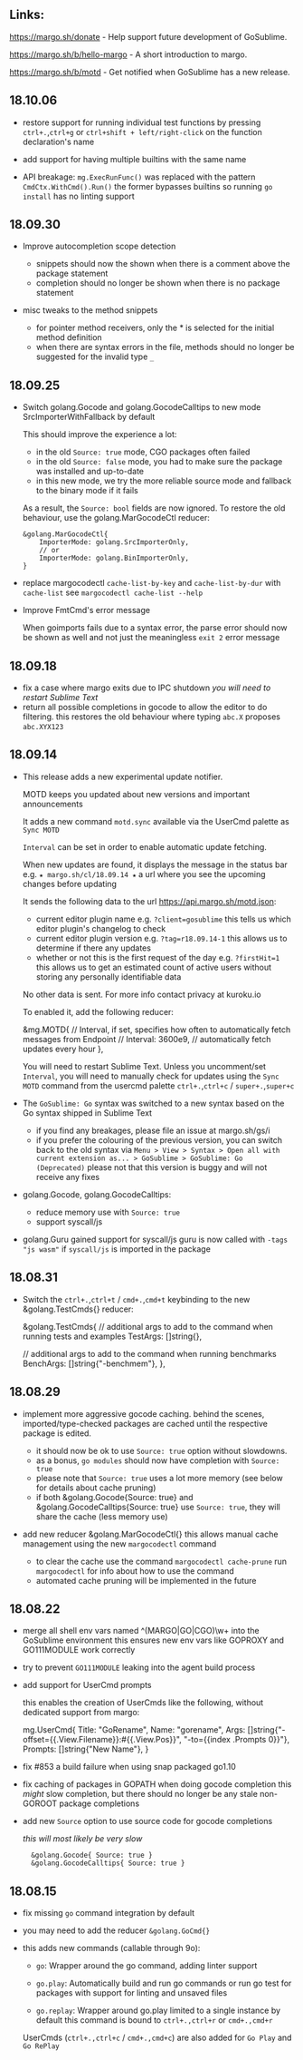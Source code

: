 
## Links:

https://margo.sh/donate - Help support future development of GoSublime.

https://margo.sh/b/hello-margo - A short introduction to margo.

https://margo.sh/b/motd - Get notified when GoSublime has a new release.


## 18.10.06

* restore support for running individual test functions by pressing `ctrl+.`,`ctrl+g` or `ctrl+shift + left/right-click` on the function declaration's name

* add support for having multiple builtins with the same name

* API breakage:
  `mg.ExecRunFunc()` was replaced with the pattern `CmdCtx.WithCmd().Run()`
  the former bypasses builtins so running `go install` has no linting support


## 18.09.30

* Improve autocompletion scope detection
  * snippets should now the shown when there is a comment above the package statement
  * completion should no longer be shown when there is no package statement


* misc tweaks to the method snippets
  * for pointer method receivers, only the * is selected for the initial method definition
  * when there are syntax errors in the file, methods should no longer be suggested for the invalid type `_`

## 18.09.25

* Switch golang.Gocode and golang.GocodeCalltips to new mode SrcImporterWithFallback by default

  This should improve the experience a lot:

  * in the old `Source: true` mode, CGO packages often failed
  * in the old `Source: false` mode, you had to make sure the package was installed
    and up-to-date
  * in this new mode, we try the more reliable source mode and fallback
    to the binary mode if it fails

  As a result, the `Source: bool` fields are now ignored.
  To restore the old behaviour, use the golang.MarGocodeCtl reducer:

      &golang.MarGocodeCtl{
          ImporterMode: golang.SrcImporterOnly,
          // or
          ImporterMode: golang.BinImporterOnly,
      }

* replace margocodectl `cache-list-by-key` and `cache-list-by-dur` with `cache-list`
  see `margocodectl cache-list --help`

* Improve FmtCmd's error message

  When goimports fails due to a syntax error, the parse error should now be shown as well
  and not just the meaningless `exit 2` error message

## 18.09.18

* fix a case where margo exits due to IPC shutdown
  *you will need to restart Sublime Text*
* return all possible completions in gocode to allow the editor to do filtering.
  this restores the old behaviour where typing `abc.X` proposes `abc.XYX123`


## 18.09.14

* This release adds a new experimental update notifier.

  MOTD keeps you updated about new versions and important announcements

  It adds a new command `motd.sync` available via the UserCmd palette as `Sync MOTD`

  `Interval` can be set in order to enable automatic update fetching.

  When new updates are found, it displays the message in the status bar
  e.g. `★ margo.sh/cl/18.09.14 ★` a url where you see the upcoming changes before updating

  It sends the following data to the url https://api.margo.sh/motd.json:
  * current editor plugin name e.g. `?client=gosublime`
    this tells us which editor plugin's changelog to check
  * current editor plugin version e.g. `?tag=r18.09.14-1`
    this allows us to determine if there any updates
  * whether or not this is the first request of the day e.g. `?firstHit=1`
    this allows us to get an estimated count of active users without storing
    any personally identifiable data

  No other data is sent. For more info contact privacy at kuroku.io

  To enabled it, add the following reducer:

    &mg.MOTD{
      // Interval, if set, specifies how often to automatically fetch messages from Endpoint
      // Interval: 3600e9, // automatically fetch updates every hour
    },

  You will need to restart Sublime Text.
  Unless you uncomment/set `Interval`, you will need to manually check for updates
  using the `Sync MOTD` command from the usercmd palette
  `ctrl+.`,`ctrl+c` / `super+.`,`super+c`


* The `GoSublime: Go` syntax was switched to a new syntax based on the Go syntax shipped in Sublime Text
  * if you find any breakages, please file an issue at margo.sh/gs/i
  * if you prefer the colouring of the previous version, you can switch back to the old syntax
    via `Menu > View > Syntax > Open all with current extension as... > GoSublime > GoSublime: Go (Deprecated)`
    please not that this version is buggy and will not receive any fixes


* golang.Gocode, golang.GocodeCalltips:
  * reduce memory use with `Source: true`
  * support syscall/js


* golang.Guru gained support for syscall/js
    guru is now called with `-tags "js wasm"` if `syscall/js` is imported in the package


## 18.08.31

* Switch the `ctrl+.`,`ctrl+t` / `cmd+.`,`cmd+t` keybinding to the new &golang.TestCmds{} reducer:

  &golang.TestCmds{
    // additional args to add to the command when running tests and examples
    TestArgs: []string{},

    // additional args to add to the command when running benchmarks
    BenchArgs: []string{"-benchmem"},
  },


## 18.08.29

* implement more aggressive gocode caching.
  behind the scenes, imported/type-checked packages are cached until the respective package is edited.

  * it should now be ok to use `Source: true` option without slowdowns.
  * as a bonus, `go modules` should now have completion with `Source: true`
  * please note that `Source: true` uses a lot more memory (see below for details about cache pruning)
  * if both &golang.Gocode{Source: true} and &golang.GocodeCalltips{Source: true}
    use `Source: true`, they will share the cache (less memory use)

* add new reducer &golang.MarGocodeCtl{}
  this allows manual cache management using the new `margocodectl` command

  * to clear the cache use the command `margocodectl cache-prune`
    run `margocodectl` for info about how to use the command
  * automated cache pruning will be implemented in the future



## 18.08.22

* merge all shell env vars named ^(MARGO|GO|CGO)\w+ into the GoSublime environment
  this ensures new env vars like GOPROXY and GO111MODULE work correctly

* try to prevent `GO111MODULE` leaking into the agent build process

* add support for UserCmd prompts

	this enables the creation of UserCmds like the following, without dedicated support from margo:

	mg.UserCmd{
		Title:   "GoRename",
		Name:    "gorename",
		Args:    []string{"-offset={{.View.Filename}}:#{{.View.Pos}}", "-to={{index .Prompts 0}}"},
		Prompts: []string{"New Name"},
	}

* fix #853 a build failure when using snap packaged go1.10

* fix caching of packages in GOPATH when doing gocode completion
  this *might* slow completion, but there should no longer be any stale non-GOROOT package completions

* add new `Source` option to use source code for gocode completions

	*this will most likely be very slow*

		&golang.Gocode{ Source: true }
		&golang.GocodeCalltips{ Source: true }



## 18.08.15

* fix missing `go` command integration by default

* you may need to add the reducer `&golang.GoCmd{}`

*	this adds new commands (callable through 9o):

	* `go`: Wrapper around the go command, adding linter support

	* `go.play`: Automatically build and run go commands or run go test for packages
	 with support for linting and unsaved files

	* `go.replay`: Wrapper around go.play limited to a single instance
	 by default this command is bound to `ctrl+.,ctrl+r` or `cmd+.,cmd+r`

	UserCmds (`ctrl+.,ctrl+c` / `cmd+.,cmd+c`) are also added for `Go Play` and `Go RePlay`



